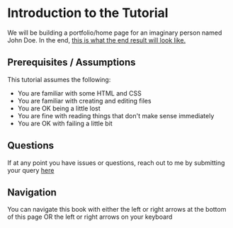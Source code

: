 # Introduction to the Tutorial

We will be building a portfolio/home page for an imaginary person named John Doe. In the end, [this is what the end result will look like.](https://fahadiqbal1.github.io/getting-started-with-bootstrap/code/index.html)

## Prerequisites / Assumptions

This tutorial assumes the following:

* You are familiar with some HTML and CSS
* You are familiar with creating and editing files
* You are OK being a little lost
* You are fine with reading things that don't make sense immediately
* You are OK with failing a little bit

## Questions

If at any point you have issues or questions, reach out to me by submitting your query [here](https://gitreports.com/issue/fahadiqbal1/getting-started-with-bootstrap)

## Navigation

You can navigate this book with either the left or right arrows at the bottom of this page OR the left or right arrows on your keyboard